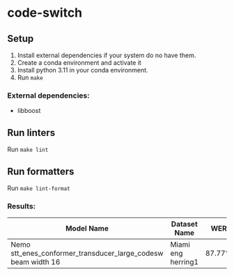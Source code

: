 # code-switch

## Setup
1. Install external dependencies if your system do no have them.
2. Create a conda environment and activate it
3. Install python 3.11 in your conda environment.
4. Run `make`

### External dependencies:
  - libboost

## Run linters
Run `make lint`

## Run formatters
Run `make lint-format`

### Results:

| Model Name | Dataset Name | WER |
|------------|--------------|-----|
| Nemo stt_enes_conformer_transducer_large_codesw beam width 16 | Miami eng herring1 | 87.77% |
